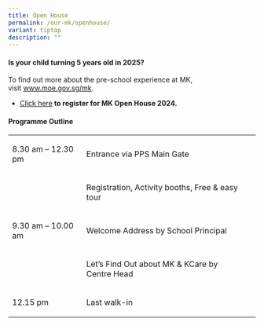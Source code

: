 ```yaml
---
title: Open House
permalink: /our-mk/openhouse/
variant: tiptap
description: ""
---
```

<h4><strong>Is your child turning 5 years old in 2025?</strong></h4><p>To find out more about the pre-school experience at MK, visit&nbsp;<a href="http://www.moe.gov.sg/mk" rel="noopener noreferrer nofollow" target="_blank"><u>www.moe.gov.sg/mk</u></a>.</p><ul data-tight="true" class="tight"><li><p><a href="https://www.moe.gov.sg/preschool/moe-kindergarten/mkopenhouse" rel="noopener noreferrer nofollow" target="_blank"><u>Click here</u></a><strong>&nbsp;to register for MK Open House 2024.</strong></p></li></ul><p></p><h4><strong>Programme Outline</strong></h4><table><tbody><tr><td rowspan="1" colspan="1"><p>8.30 am – 12.30 pm</p></td><td rowspan="1" colspan="2"><p>Entrance via PPS Main Gate</p></td><td rowspan="1" colspan="1"><p></p></td></tr><tr><td rowspan="1" colspan="1"><p></p></td><td rowspan="1" colspan="2"><p>Registration, Activity booths, Free &amp; easy tour</p></td><td rowspan="1" colspan="1"><p></p></td></tr><tr><td rowspan="1" colspan="1"><p>9.30 am – 10.00 am</p></td><td rowspan="1" colspan="2"><p>Welcome Address by School Principal</p></td><td rowspan="1" colspan="1"><p></p></td></tr><tr><td rowspan="1" colspan="1"><p></p></td><td rowspan="1" colspan="2"><p>Let’s Find Out about MK &amp; KCare by Centre Head</p></td><td rowspan="1" colspan="1"><p></p></td></tr><tr><td rowspan="1" colspan="1"><p>12.15 pm</p></td><td rowspan="1" colspan="2"><p>Last walk-in</p></td><td rowspan="1" colspan="1"><p></p></td></tr></tbody></table><p></p>